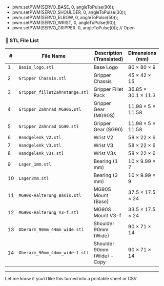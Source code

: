 
-  pwm.setPWM(SERVO_BASE, 0, angleToPulse(90));
-  pwm.setPWM(SERVO_SHOULDER, 0, angleToPulse(30));
-  pwm.setPWM(SERVO_ELBOW, 0, angleToPulse(50));
-  pwm.setPWM(SERVO_WRIST, 0, angleToPulse(90));
-  pwm.setPWM(SERVO_GRIPPER, 0, angleToPulse(0));  // Open

### 🔩 STL File List

| #  | File Name                      | Description (Translated)     | Dimensions (mm)     |
| -- | ------------------------------ | ---------------------------- | ------------------- |
| 1  | `Basis_logo.stl`               | Base Logo                    | 80 × 80 × 9         |
| 2  | `Gripper Chassis.stl`          | Gripper Chassis              | 45 × 42 × 15        |
| 3  | `Gripper_filletZahnstange.stl` | Gripper Fillet Rack          | 36.85 × 30.1 × 11.3 |
| 4  | `Gripper_Zahnrad_MG90S.stl`    | Gripper Gear (MG90S)         | 11.98 × 5 × 11.58   |
| 5  | `Gripper_Zahnrad_SG90.stl`     | Gripper Gear (SG90)          | 11.98 × 5 × 11.58   |
| 6  | `Handgelenk_V2.stl`            | Wrist V2                     | 58 × 22 × 6         |
| 7  | `Handgelenk_V3.stl`            | Wrist V3                     | 58 × 22 × 6         |
| 8  | `Handgelenk_V3s.stl`           | Wrist V3s                    | 58 × 22 × 6         |
| 9  | `Lager_1mm.stl`                | Bearing (1 mm)               | 10 × 9.99 × 7       |
| 10 | `Lager3mm.stl`                 | Bearing (3 mm)               | 10 × 9.99 × 9       |
| 11 | `MG90s-Halterung_Basis.stl`    | MG90S Mount (Base)           | 37.5 × 17.5 × 24    |
| 12 | `MG90s-Halterung_V3-f.stl`     | MG90S Mount V3-f             | 33.5 × 17.5 × 24    |
| 13 | `Oberarm_90mm_44mm_wide.stl`   | Shoulder 90mm (Wide)        | 90 × 71 × 14        |
| 14 | `Oberarm_90mm_44mm_wide-1.stl` | Shoulder 90mm (Wide) - Copy | 90 × 71 × 14        |

---

Let me know if you’d like this turned into a printable sheet or CSV.
